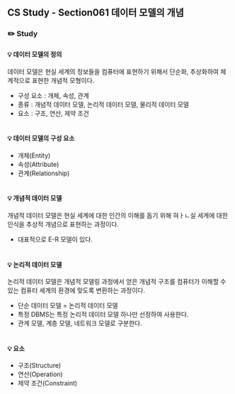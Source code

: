 ## CS Study - Section061 데이터 모델의 개념
### ✏️ Study
#### 💡 데이터 모델의 정의
데이터 모델은 현실 세계의 정보들을 컴퓨터에 표현하기 위해서 단순화, 추상화하여 체계적으로 표현한 개념적 모형이다.
- 구성 요소 : 개체, 속성, 관계
- 종류 : 개념적 데이터 모델, 논리적 데이터 모델, 물리적 데이터 모델
- 요소 : 구조, 연산, 제약 조건
<br><br>

#### 💡 데이터 모델의 구성 요소
- 개체(Entity)
- 속성(Attribute)
- 관계(Relationship)
<br><br>

#### 💡 개념적 데이터 모델
개념적 데이터 모델은 현실 세계에 대한 인간의 이해를 돕기 위해 혀ㅏㄴ실 세계에 대한 인식을 추상적 개념으로 표현하는 과정이다.
- 대표적으로 E-R 모델이 있다.
<br><br>

#### 💡 논리적 데이터 모델
논리적 데이터 모델은 개념적 모델링 과정에서 얻은 개념적 구조를 컴퓨터가 이해할 수 있는 컴퓨터 세계의 환경에 맞도록 변환하는 과정이다.
- 단순 데이터 모델 = 논리적 데이터 모델
- 특정 DBMS는 특정 논리적 데이터 모델 하나만 선정하여 사용한다.
- 관계 모델, 계층 모델, 네트워크 모델로 구분한다.
<br><br>

#### 💡 요소
- 구조(Structure)
- 연산(Operation)
- 제약 조건(Constraint)